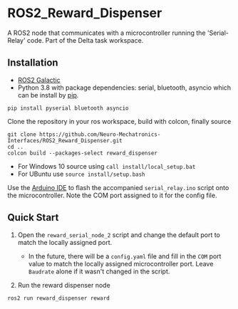 # ROS2_Reward_Dispenser
A ROS2 node that communicates with a microcontroller running the 'Serial-Relay' code. Part of the Delta task workspace.


## Installation
- [ROS2 Galactic](https://docs.ros.org/en/galactic/Installation/Windows-Install-Binary.html)
- Python 3.8 with package dependencies: serial, bluetooth, asyncio which can be install by [pip](https://pip.pypa.io/en/stable/).
```
pip install pyserial bluetooth asyncio
```
Clone the repository in your ros workspace, build with colcon, finally source
``` 
git clone https://github.com/Neuro-Mechatronics-Interfaces/ROS2_Reward_Dispenser.git 
cd ..
colcon build --packages-select reward_dispenser
```
+ For Windows 10 source using `call install/local_setup.bat`
+ For UBuntu use `source install/setup.bash`

Use the [Arduino IDE](https://www.arduino.cc/en/software) to flash the accompanied `serial_relay.ino` script onto the microcontroller. Note the COM port assigned to it for the config file.

## Quick Start ##
1. Open the `reward_serial_node_2` script and change the default port to match the locally assigned port. 
   + In the future, there will be a `config.yaml` file and fill in the `COM` port value to match the locally assigned microcontroller port. Leave `Baudrate` alone if it wasn't changed in the script.

2. Run the reward dispenser node 
```
ros2 run reward_dispenser reward
```

